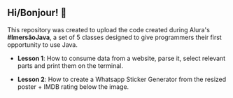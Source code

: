 ## Hi/Bonjour! 🌷

This repository was created to upload the code created during Alura's **#ImersãoJava**, a set of 5 classes designed to give programmers their first opportunity to use Java.

- **Lesson 1**: How to consume data from a website, parse it, select relevant parts and print them on the terminal.

- **Lesson 2**: How to create a Whatsapp Sticker Generator from the resized poster + IMDB rating below the image.